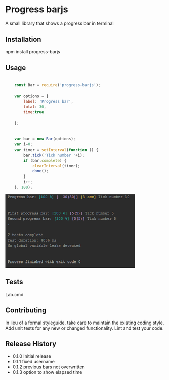Progress barjs
==============

A small library that shows a progress bar in terminal

## Installation

  npm install progress-barjs

## Usage
```js

    const Bar = require('progress-barjs');

    var options = {
        label: 'Progress bar',
        total: 30,
        time:true
        
    };


    var bar = new Bar(options);
    var i=0;
    var timer = setInterval(function () {
        bar.tick('Tick number '+i);
        if (bar.complete) {
            clearInterval(timer);
            done();
        }
        i++;
    }, 100);

```

<img src="https://github.com/mickelindahl/progress-barjs/blob/master/example.PNG" />

## Tests

  Lab.cmd

## Contributing

In lieu of a formal styleguide, take care to maintain the existing coding style.
Add unit tests for any new or changed functionality. Lint and test your code.

## Release History

* 0.1.0 Initial release
* 0.1.1 fixed username
* 0.1.2 previous bars not overwritten
* 0.1.3 option to show elapsed time